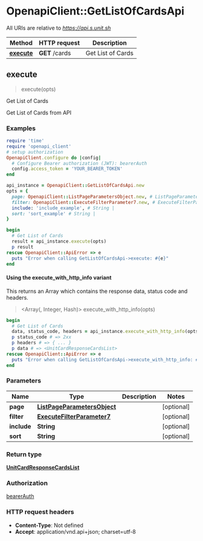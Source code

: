 # OpenapiClient::GetListOfCardsApi

All URIs are relative to *https://api.s.unit.sh*

| Method | HTTP request | Description |
| ------ | ------------ | ----------- |
| [**execute**](GetListOfCardsApi.md#execute) | **GET** /cards | Get List of Cards |


## execute

> <UnitCardResponseCardsList> execute(opts)

Get List of Cards

Get List of Cards from API 

### Examples

```ruby
require 'time'
require 'openapi_client'
# setup authorization
OpenapiClient.configure do |config|
  # Configure Bearer authorization (JWT): bearerAuth
  config.access_token = 'YOUR_BEARER_TOKEN'
end

api_instance = OpenapiClient::GetListOfCardsApi.new
opts = {
  page: OpenapiClient::ListPageParametersObject.new, # ListPageParametersObject | 
  filter: OpenapiClient::ExecuteFilterParameter7.new, # ExecuteFilterParameter7 | 
  include: 'include_example', # String | 
  sort: 'sort_example' # String | 
}

begin
  # Get List of Cards
  result = api_instance.execute(opts)
  p result
rescue OpenapiClient::ApiError => e
  puts "Error when calling GetListOfCardsApi->execute: #{e}"
end
```

#### Using the execute_with_http_info variant

This returns an Array which contains the response data, status code and headers.

> <Array(<UnitCardResponseCardsList>, Integer, Hash)> execute_with_http_info(opts)

```ruby
begin
  # Get List of Cards
  data, status_code, headers = api_instance.execute_with_http_info(opts)
  p status_code # => 2xx
  p headers # => { ... }
  p data # => <UnitCardResponseCardsList>
rescue OpenapiClient::ApiError => e
  puts "Error when calling GetListOfCardsApi->execute_with_http_info: #{e}"
end
```

### Parameters

| Name | Type | Description | Notes |
| ---- | ---- | ----------- | ----- |
| **page** | [**ListPageParametersObject**](.md) |  | [optional] |
| **filter** | [**ExecuteFilterParameter7**](.md) |  | [optional] |
| **include** | **String** |  | [optional] |
| **sort** | **String** |  | [optional] |

### Return type

[**UnitCardResponseCardsList**](UnitCardResponseCardsList.md)

### Authorization

[bearerAuth](../README.md#bearerAuth)

### HTTP request headers

- **Content-Type**: Not defined
- **Accept**: application/vnd.api+json; charset=utf-8

